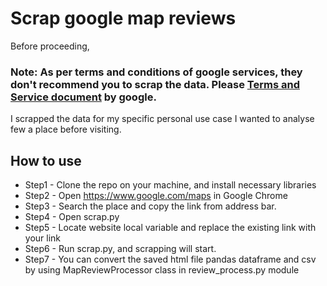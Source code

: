 # Scrap google map reviews

Before proceeding,
### Note: As per terms and conditions of google services, they don't recommend you to scrap the data. Please [Terms and Service document](https://cloud.google.com/maps-platform/terms?hl=en) by google.

I scrapped the data for my specific personal use case I wanted to analyse few a place before visiting.
 
## How to use
- Step1 - Clone the repo on your machine, and install necessary libraries
- Step2 - Open https://www.google.com/maps in Google Chrome
- Step3 - Search the place and copy the link from address bar.
- Step4 - Open scrap.py
- Step5 - Locate website local variable and replace the existing link with your link
- Step6 - Run scrap.py, and scrapping will start.
- Step7 - You can convert the saved html file pandas dataframe and csv by using MapReviewProcessor class in review_process.py module
